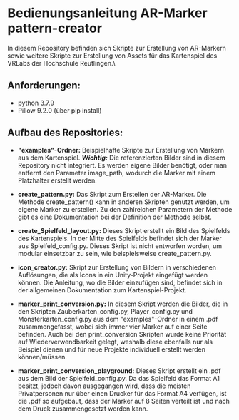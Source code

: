# **Bedienungsanleitung AR-Marker pattern-creator**
In diesem Repository befinden sich Skripte zur Erstellung von AR-Markern
sowie weitere Skripte zur Erstellung von Assets für das Kartenspiel des VRLabs 
der Hochschule Reutlingen.\

## Anforderungen:
- python 3.7.9
- Pillow 9.2.0 (über pip install)

## Aufbau des Repositories:
- **"examples"-Ordner:** Beispielhafte Skripte zur Erstellung von Markern aus dem Kartenspiel.
_**Wichtig:**_ Die referenzierten Bilder sind in diesem Repository nicht integriert.
Es werden eigene Bilder benötigt, oder man entfernt den Parameter image_path, 
wodurch die Marker mit einem Platzhalter erstellt werden.


- **create_pattern.py:** Das Skript zum Erstellen der AR-Marker. 
Die Methode create_pattern() kann in anderen Skripten genutzt werden, um eigene Marker zu erstellen.
Zu den zahlreichen Parametern der Methode gibt es eine Dokumentation bei der Definition der Methode selbst.


- **create_Spielfeld_layout.py:** Dieses Skript erstellt ein Bild des Spielfelds des Kartenspiels.
In der Mitte des Spielfelds befindet sich der Marker aus Spielfeld_config.py. 
Dieses Skript ist nicht entworfen worden, um modular einsetzbar zu sein, wie beispielsweise create_pattern.py.


- **icon_creator.py:** Skript zur Erstellung von Bildern in verschiedenen Auflösungen, die als Icons in ein
Unity-Projekt eingefügt werden können. Die Anleitung, wo die Bilder einzufügen sind, befindet sich in der allgemeinen
Dokumentation zum Kartenspiel-Projekt.


- **marker_print_conversion.py:** In diesem Skript werden die Bilder, die in den Skripten Zauberkarten_config.py, 
Player_config.py und Monsterkarten_config.py aus dem "examples"-Ordner in einem .pdf zusammengefasst, 
wobei sich immer vier Marker auf einer Seite befinden. Auch bei den print_conversion Skripten wurde keine
Priorität auf Wiederverwendbarkeit gelegt, weshalb diese ebenfalls nur als Beispiel dienen und für neue Projekte
individuell erstellt werden können/müssen.


- **marker_print_conversion_playground:** Dieses Skript erstellt ein .pdf aus dem Bild der Spielfeld_config.py.
Da das Spielfeld das Format A1 besitzt, jedoch davon ausgegangen wird, dass die meisten Privatpersonen nur über einen
Drucker für das Format A4 verfügen, ist die .pdf so aufgebaut, dass der Marker auf 8 Seiten verteilt ist und 
nach dem Druck zusammengesetzt werden kann.

